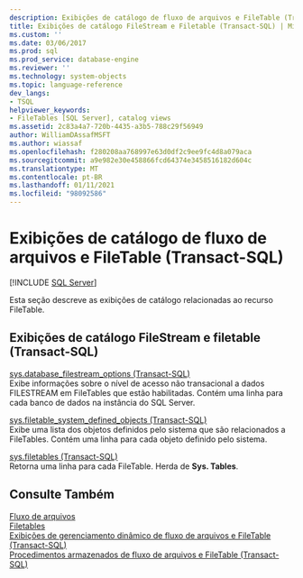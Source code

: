 ```yaml
---
description: Exibições de catálogo de fluxo de arquivos e FileTable (Transact-SQL)
title: Exibições de catálogo FileStream e Filetable (Transact-SQL) | Microsoft Docs
ms.custom: ''
ms.date: 03/06/2017
ms.prod: sql
ms.prod_service: database-engine
ms.reviewer: ''
ms.technology: system-objects
ms.topic: language-reference
dev_langs:
- TSQL
helpviewer_keywords:
- FileTables [SQL Server], catalog views
ms.assetid: 2c83a4a7-720b-4435-a3b5-788c29f56949
author: WilliamDAssafMSFT
ms.author: wiassaf
ms.openlocfilehash: f280208aa768997e63d0df2c9ee9fc4d8a079aca
ms.sourcegitcommit: a9e982e30e458866fcd64374e3458516182d604c
ms.translationtype: MT
ms.contentlocale: pt-BR
ms.lasthandoff: 01/11/2021
ms.locfileid: "98092586"
---
```

# <a name="filestream-and-filetable-catalog-views-transact-sql"></a>Exibições de catálogo de fluxo de arquivos e FileTable (Transact-SQL)
[!INCLUDE [SQL Server](../../includes/applies-to-version/sqlserver.md)]

  Esta seção descreve as exibições de catálogo relacionadas ao recurso FileTable.  
  
## <a name="filestream-and-filetable-catalog-views-transact-sql"></a>Exibições de catálogo FileStream e filetable (Transact-SQL)
 [sys.database_filestream_options &#40;Transact-SQL&#41;](../../relational-databases/system-catalog-views/sys-database-filestream-options-transact-sql.md)  
 Exibe informações sobre o nível de acesso não transacional a dados FILESTREAM em FileTables que estão habilitadas. Contém uma linha para cada banco de dados na instância do SQL Server.  
  
 [sys.filetable_system_defined_objects &#40;Transact-SQL&#41;](../../relational-databases/system-catalog-views/sys-filetable-system-defined-objects-transact-sql.md)  
 Exibe uma lista dos objetos definidos pelo sistema que são relacionados a FileTables. Contém uma linha para cada objeto definido pelo sistema.  
  
 [sys.filetables &#40;Transact-SQL&#41;](../../relational-databases/system-catalog-views/sys-filetables-transact-sql.md)  
 Retorna uma linha para cada FileTable. Herda de **Sys. Tables**.  

## <a name="see-also"></a>Consulte Também
[Fluxo de arquivos](../../relational-databases/blob/filestream-sql-server.md)
<br>[Filetables](../../relational-databases/blob/filetables-sql-server.md)
<br>[Exibições de gerenciamento dinâmico de fluxo de arquivos e FileTable (Transact-SQL)](../system-dynamic-management-views/filestream-and-filetable-dynamic-management-views-transact-sql.md)
<br>[Procedimentos armazenados de fluxo de arquivos e FileTable (Transact-SQL)](../system-stored-procedures/filestream-and-filetable-system-stored-procedures.md)
  
  
